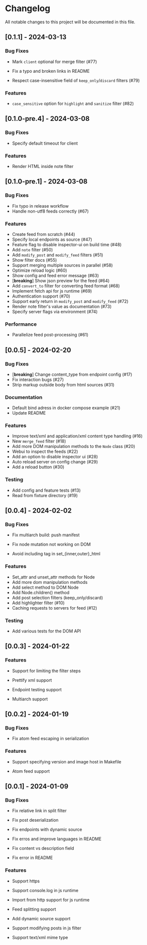 # Changelog

All notable changes to this project will be documented in this file.

## [0.1.1] - 2024-03-13

### Bug Fixes

- Mark `client` optional for merge filter (#77)
- Fix a typo and broken links in README

- Respect case-insensitive field of `keep_only`/`discard` filters (#79)

### Features

- `case_sensitive` option for `highlight` and `sanitize` filter (#82)

## [0.1.0-pre.4] - 2024-03-08

### Bug Fixes

- Specify default timeout for client

### Features

- Render HTML inside note filter

## [0.1.0-pre.1] - 2024-03-08

### Bug Fixes

- Fix typo in release workflow
- Handle non-utf8 feeds correctly (#67)

### Features

- Create feed from scratch (#44)
- Specify local endpoints as source (#47)
- Feature flag to disable inspector-ui on build time (#48)
- Add `note` filter (#50)
- Add `modify_post` and `modify_feed` filters (#51)
- Show filter docs (#55)
- Support merging multiple sources in parallel (#58)
- Optimize reload logic (#60)
- Show config and feed error message (#63)
- [**breaking**] Show json preview for the feed (#64)
- Add `convert_to` filter for converting feed format (#68)
- Implement fetch api for js runtime (#69)
- Authentication support (#70)
- Support early return in `modify_post` and `modify_feed` (#72)
- Render note filter's value as documentation (#73)
- Specify server flags via environment (#74)

### Performance

- Parallelize feed post-processing (#61)

## [0.0.5] - 2024-02-20

### Bug Fixes

- [**breaking**] Change content_type from endpoint config (#17)
- Fix interaction bugs (#27)
- Strip markup outside body from html sources (#31)

### Documentation

- Default bind adress in docker compose example (#21)
- Update README

### Features

- Improve text/xml and application/xml content type handling (#16)
- New `merge_feed` filter (#18)
- Add more DOM manipulation methods to the `Node` class (#20)
- Webui to inspect the feeds (#22)
- Add an option to disable inspector ui (#28)
- Auto reload server on config change (#29)
- Add a reload button (#30)

### Testing

- Add config and feature tests (#13)
- Read from fixture directory (#19)

## [0.0.4] - 2024-02-02

### Bug Fixes

- Fix multiarch build: push manifest

- Fix node mutation not working on DOM
- Avoid including <html> tag in set_{inner,outer}_html

### Features

- Set_attr and unset_attr methods for Node
- Add more dom manipulation methods
- Add select method to DOM Node
- Add Node.children() method
- Add post selection filters (keep_only/discard)
- Add highlighter filter (#10)
- Caching requests to servers for feed (#12)

### Testing

- Add various tests for the DOM API

## [0.0.3] - 2024-01-22

### Features

- Support for limiting the filter steps

- Prettify xml support

- Endpoint testing support

- Multiarch support


## [0.0.2] - 2024-01-19

### Bug Fixes

- Fix atom feed escaping in serialization


### Features

- Support specifying version and image host in Makefile

- Atom feed support


## [0.0.1] - 2024-01-09

### Bug Fixes

- Fix relative link in split filter

- Fix post deserialization

- Fix endpoints with dynamic source

- Fix erros and improve languages in README

- Fix content vs description field

- Fix error in README


### Features

- Support https

- Support console.log in js runtime

- Import from http support for js runtime

- Feed splitting support

- Add dynamic source support

- Support modifying posts in js filter

- Support text/xml mime type



